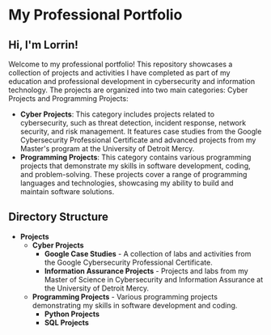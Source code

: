 # My Professional Portfolio

## Hi, I'm Lorrin!
Welcome to my professional portfolio! This repository showcases a collection of projects and activities I have completed as part of my education and professional development in cybersecurity and information technology. The projects are organized into two main categories: Cyber Projects and Programming Projects:
- **Cyber Projects**: This category includes projects related to cybersecurity, such as threat detection, incident response, network security, and risk management. It features case studies from the Google Cybersecurity Professional Certificate and advanced projects from my Master's program at the University of Detroit Mercy.
- **Programming Projects**: This category contains various programming projects that demonstrate my skills in software development, coding, and problem-solving. These projects cover a range of programming languages and technologies, showcasing my ability to build and maintain software solutions.

## Directory Structure
- **Projects**
  - **Cyber Projects**
    - **Google Case Studies** - A collection of labs and activities from the Google Cybersecurity Professional Certificate.
    - **Information Assurance Projects** - Projects and labs from my Master of Science in Cybersecurity and Information Assurance at the University of Detroit Mercy.
  - **Programming Projects** - Various programming projects demonstrating my skills in software development and coding.
    - **Python Projects**
    - **SQL Projects**
  
